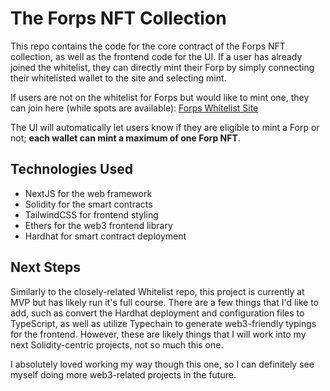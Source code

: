 # The Forps NFT Collection

This repo contains the code for the core contract of the Forps NFT collection, as well as the frontend code for the UI. If a user has already joined the whitelist, they can directly mint their Forp by simply connecting their whitelisted wallet to the site and selecting mint.

If users are not on the whitelist for Forps but would like to mint one, they can join here (while spots are available): [Forps Whitelist Site](whitelist-site-swart.vercel.app)

The UI will automatically let users know if they are eligible to mint a Forp or not; **each wallet can mint a maximum of one Forp NFT**.

## Technologies Used

- NextJS for the web framework
- Solidity for the smart contracts
- TailwindCSS for frontend styling
- Ethers for the web3 frontend library
- Hardhat for smart contract deployment

## Next Steps

Similarly to the closely-related Whitelist repo, this project is currently at MVP but has likely run it's full course. There are a few things that I'd like to add, such as convert the Hardhat deployment and configuration files to TypeScript, as well as utilize Typechain to generate web3-friendly typings for the frontend. However, these are likely things that I will work into my next Solidity-centric projects, not so much this one.

I absolutely loved working my way though this one, so I can definitely see myself doing more web3-related projects in the future.
